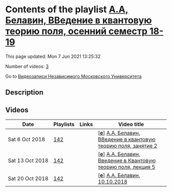 # Contents of the playlist [А.А, Белавин, ВВедение в квантовую теорию поля, осенний семестр 18-19](https://www.youtube.com/playlist?list=PLp9ABVh6_x4GwPijDpRKlNjlGwTfGhdbJ)

This page updated: Mon 7 Jun 2021 13:25:32

Number of videos: [3](#videos)

Go to [Видеозаписи Независимого Московского Университета](../README.md)

## Description



## Videos

|Date|Playlists|Links|Video title|
|---|---|---|---|
| Sat&nbsp;6&nbsp;Oct&nbsp;2018 | [142](../playlists/142 "А.А, Белавин, ВВедение в квантовую теорию поля, осенний семестр 18-19") |  | [[**e**](https://studio.youtube.com/video/qK_Dnl5x4lE/edit "Edit")] [А.А, Белавин, ВВедение в квантовую теорию поля, занятие 2](https://www.youtube.com/watch?v=qK_Dnl5x4lE&list=PLp9ABVh6_x4GwPijDpRKlNjlGwTfGhdbJ "12.09.2018") |
| Sat&nbsp;13&nbsp;Oct&nbsp;2018 | [142](../playlists/142 "А.А, Белавин, ВВедение в квантовую теорию поля, осенний семестр 18-19") |  | [[**e**](https://studio.youtube.com/video/3LNyd7nJ7R4/edit "Edit")] [А.А. Белавин, Введение в Квантовую теорию поля, лекция 5](https://www.youtube.com/watch?v=3LNyd7nJ7R4&list=PLp9ABVh6_x4GwPijDpRKlNjlGwTfGhdbJ "03.10.2018") |
| Sat&nbsp;20&nbsp;Oct&nbsp;2018 | [142](../playlists/142 "А.А, Белавин, ВВедение в квантовую теорию поля, осенний семестр 18-19") |  | [[**e**](https://studio.youtube.com/video/qS0Mc5AvEHs/edit "Edit")] [А.А. Белавин, 10.10.2018](https://www.youtube.com/watch?v=qS0Mc5AvEHs&list=PLp9ABVh6_x4GwPijDpRKlNjlGwTfGhdbJ "лекция 6 ?") |
